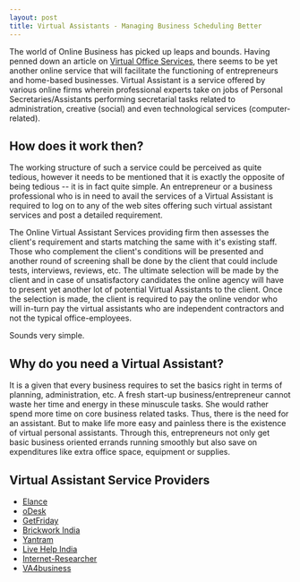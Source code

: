 ```yaml
---
layout: post
title: Virtual Assistants - Managing Business Scheduling Better
---
```


The world of Online Business has picked up leaps and bounds. Having penned down an article on <a href="/2010/virtual-office-services-on-a-high/">Virtual Office Services</a>, there seems to be yet another online service that will facilitate the functioning of entrepreneurs and home-based businesses. Virtual Assistant is a service offered by various online firms wherein professional experts take on jobs of Personal Secretaries/Assistants performing secretarial tasks related to administration, creative (social) and even technological services (computer-related).

## How does it work then?

The working structure of such a service could be perceived as quite tedious, however it needs to be mentioned that it is exactly the opposite of being tedious -- it is in fact quite simple. An entrepreneur or a business professional who is in need to avail the services of a Virtual Assistant is required to log on to any of the web sites offering such virtual assistant services and post a detailed requirement.

The Online Virtual Assistant Services providing firm then assesses the client's requirement and starts matching the same with it's existing staff. Those who complement the client's conditions will be presented and another round of screening shall be done by the client that could include tests, interviews, reviews, etc. The ultimate selection will be made by the client and in case of unsatisfactory candidates the online agency will have to present yet another lot of potential Virtual Assistants to the client. Once the selection is made, the client is required to pay the online vendor who will in-turn pay the virtual assistants who are independent contractors and not the typical office-employees. 

Sounds very simple. 

## Why do you need a Virtual Assistant?

It is a given that every business requires to set the basics right in terms of planning, administration, etc. A fresh start-up business/entrepreneur cannot waste her time and energy in these minuscule tasks. She would rather spend more time on core business related tasks. Thus, there is the need for an assistant. But to make life more easy and painless there is the existence of virtual personal assistants. Through this, entrepreneurs not only get basic business oriented errands running smoothly but also save on expenditures like extra office space, equipment or supplies.

## Virtual Assistant Service Providers

- <a href="http://www.elance.com/">Elance</a>
- <a href="http://www.odesk.com/">oDesk</a>
- <a href="http://getfriday.com/">GetFriday</a>
- <a href="http://www.brickworkindia.com/">Brickwork India</a>
- <a href="http://virtual-assistants.outsourcing-services-india.com/services.php">Yantram</a>
- <a href="http://www.livehelpindia.com/dedicated-24-7-virtual-staffing.html">Live Help India</a>
- <a href="http://www.internet-researcher.com/vaservices.html">Internet-Researcher</a>
- <a href="http://www.va4marketing.com/">VA4business</a>
